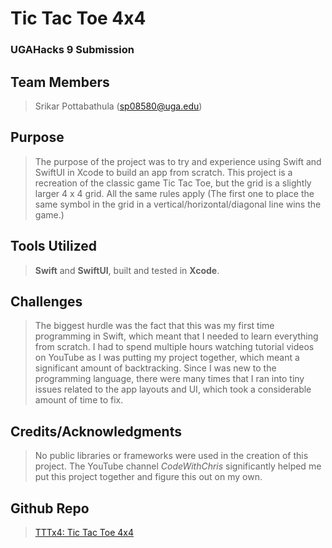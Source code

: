 # Tic Tac Toe 4x4
### UGAHacks 9 Submission

## Team Members
> Srikar Pottabathula (sp08580@uga.edu)

## Purpose
> The purpose of the project was to try and experience using Swift and SwiftUI in Xcode to build an app from scratch. This project is a recreation of the classic game Tic Tac Toe, but the grid is a slightly larger 4 x 4 grid. All the same rules apply (The first one to place the same symbol in the grid in a vertical/horizontal/diagonal line wins the game.)

## Tools Utilized
> **Swift** and **SwiftUI**, built and tested in **Xcode**.

## Challenges
> The biggest hurdle was the fact that this was my first time programming in Swift, which meant that I needed to learn everything from scratch. I had to spend multiple hours watching tutorial videos on YouTube as I was putting my project together, which meant a significant amount of backtracking. Since I was new to the programming language, there were many times that I ran into tiny issues related to the app layouts and UI, which took a considerable amount of time to fix.

## Credits/Acknowledgments
> No public libraries or frameworks were used in the creation of this project.
> The YouTube channel *CodeWithChris* significantly helped me put this project together and figure this out on my own.

## Github Repo
> [TTTx4: Tic Tac Toe 4x4](https://github.com/srikar161720/TTTx4)

